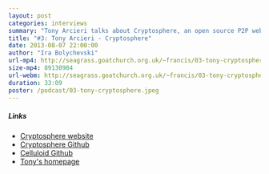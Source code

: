 ```yaml
---
layout: post
categories: interviews
summary: "Tony Arcieri talks about Cryptosphere, an open source P2P web application platform."
title: "#3: Tony Arcieri - Cryptosphere"
date: 2013-08-07 22:00:00
author: "Ira Bolychevski"
url-mp4: http://seagrass.goatchurch.org.uk/~francis/03-tony-cryptosphere.mp4
size-mp4: 89130904
url-webm: http://seagrass.goatchurch.org.uk/~francis/03-tony-cryptosphere.webm
duration: 33:09
poster: /podcast/03-tony-cryptosphere.jpeg
---
```


<h5>Links</h5>
<div class="row">
  <div class="span12">
    <ul>
      <li><a href="http://cryptosphere.org/">Cryptosphere website</a></li>
      <li><a href="https://github.com/cryptosphere/cryptosphere">Cryptosphere Github</a></li>
      <li><a href="https://github.com/celluloid/celluloid">Celluloid Github</a></li>
      <li><a href="http://tonyarcieri.com/">Tony's homepage</a></li>
    </ul>
  </div>
</div>

